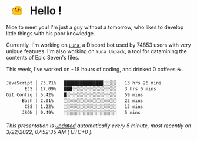 <h1>   <img src="./spoink.gif" style="vertical-align:middle;" width="30px">   Hello ! </h1>

Nice to meet you! I'm just a guy without a tomorrow, who likes to develop little things with his poor knowledge.

Currently, I'm working on <a href='https://github.com/Asgarrrr/Luna'>`Luna`</a>, a Discord bot used by 74853 users with very unique features. I'm also working on `Yuna Unpack`, a tool for datamining the contents of Epic Seven's files.

This week, I've worked on ~18 hours of coding, and drinked 0 coffees ☕.

```
JavaScript │ 73.71%   ███████████████░░░░░   13 hrs 26 mins
       EJS │ 17.09%   ███░░░░░░░░░░░░░░░░░   3 hrs 6 mins
Git Config │ 5.42%    █░░░░░░░░░░░░░░░░░░░   59 mins
      Bash │ 2.01%    ░░░░░░░░░░░░░░░░░░░░   22 mins
       CSS │ 1.22%    ░░░░░░░░░░░░░░░░░░░░   13 mins
      JSON │ 0.49%    ░░░░░░░░░░░░░░░░░░░░   5 mins
```

###### This presentation is [updated](https://github.com/Asgarrrr) automatically every 5 minute, most recently on 3/22/2022, 07:52:35 AM ( UTC±0 ).